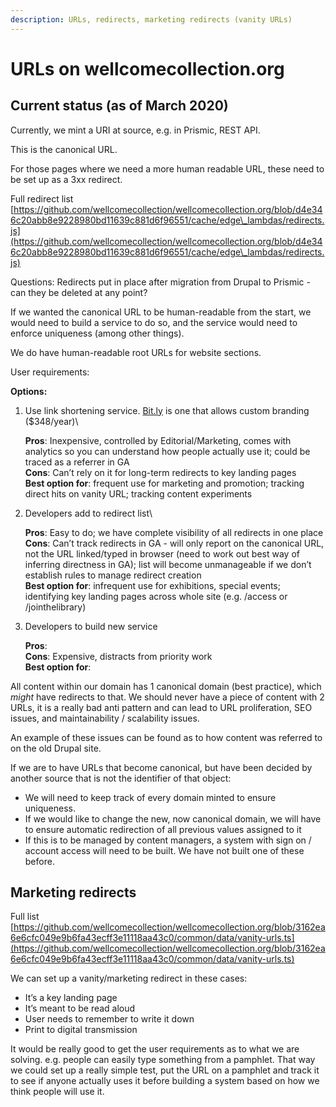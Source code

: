```yaml
---
description: URLs, redirects, marketing redirects (vanity URLs)
---
```


# URLs on wellcomecollection.org

## Current status (as of March 2020)

Currently, we mint a URI at source, e.g. in Prismic, REST API.

This is the canonical URL.

For those pages where we need a more human readable URL, these need to be set up as a 3xx redirect.

Full redirect list [https://github.com/wellcomecollection/wellcomecollection.org/blob/d4e346c20abb8e9228980bd11639c881d6f96551/cache/edge\_lambdas/redirects.js](https://github.com/wellcomecollection/wellcomecollection.org/blob/d4e346c20abb8e9228980bd11639c881d6f96551/cache/edge\_lambdas/redirects.js)

Questions: Redirects put in place after migration from Drupal to Prismic - can they be deleted at any point?

If we wanted the canonical URL to be human-readable from the start, we would need to build a service to do so, and the service would need to enforce uniqueness (among other things).

We do have human-readable root URLs for website sections.

User requirements:

**Options:**

1.  Use link shortening service. [Bit.ly](http://bit.ly) is one that allows custom branding ($348/year)\


    **Pros**: Inexpensive, controlled by Editorial/Marketing, comes with analytics so you can understand how people actually use it; could be traced as a referrer in GA \
    **Cons**: Can’t rely on it for long-term redirects to key landing pages \
    **Best option for**: frequent use for marketing and promotion; tracking direct hits on vanity URL; tracking content experiments
2.  Developers add to redirect list\


    **Pros**: Easy to do; we have complete visibility of all redirects in one place **Cons**: Can’t track redirects in GA - will only report on the canonical URL, not the URL linked/typed in browser (need to work out best way of inferring directness in GA); list will become unmanageable if we don’t establish rules to manage redirect creation \
    **Best option for**: infrequent use for exhibitions, special events; identifying key landing pages across whole site (e.g. /access or /jointhelibrary)
3.  Developers to build new service

    **Pros**: \
    **Cons**: Expensive, distracts from priority work \
    **Best option for**:

All content within our domain has 1 canonical domain (best practice), which _might_ have redirects to that. We should never have a piece of content with 2 URLs, it is a really bad anti pattern and can lead to URL proliferation, SEO issues, and maintainability / scalability issues.

An example of these issues can be found as to how content was referred to on the old Drupal site.

If we are to have URLs that become canonical, but have been decided by another source that is not the identifier of that object:

* We will need to keep track of every domain minted to ensure uniqueness.
* If we would like to change the new, now canonical domain, we will have to ensure automatic redirection of all previous values assigned to it
* If this is to be managed by content managers, a system with sign on / account access will need to be built. We have not built one of these before.

## Marketing redirects

Full list [https://github.com/wellcomecollection/wellcomecollection.org/blob/3162ea6e6cfc049e9b6fa43ecff3e11118aa43c0/common/data/vanity-urls.ts](https://github.com/wellcomecollection/wellcomecollection.org/blob/3162ea6e6cfc049e9b6fa43ecff3e11118aa43c0/common/data/vanity-urls.ts)

We can set up a vanity/marketing redirect in these cases:

* It’s a key landing page
* It’s meant to be read aloud
* User needs to remember to write it down
* Print to digital transmission

It would be really good to get the user requirements as to what we are solving. e.g. people can easily type something from a pamphlet. That way we could set up a really simple test, put the URL on a pamphlet and track it to see if anyone actually uses it before building a system based on how we think people will use it.

